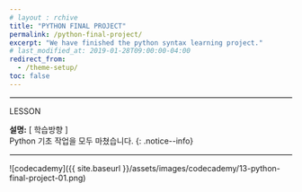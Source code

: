 ```yaml
---
# layout : rchive
title: "PYTHON FINAL PROJECT"
permalink: /python-final-project/
excerpt: "We have finished the python syntax learning project."
# last_modified_at: 2019-01-28T09:00:00-04:00
redirect_from:
  - /theme-setup/
toc: false
---
```

    
    
<hr style="border: solid 1px #dddddd ;">    
LESSON    

**설명:** [ 학습방향 ]     
Python 기초 작업을 모두 마쳤습니다. 
{: .notice--info}     
     
 <hr style="border: solid 1px #dddddd ;">

![codecademy]({{ site.baseurl }}/assets/images/codecademy/13-python-final-project-01.png)    

